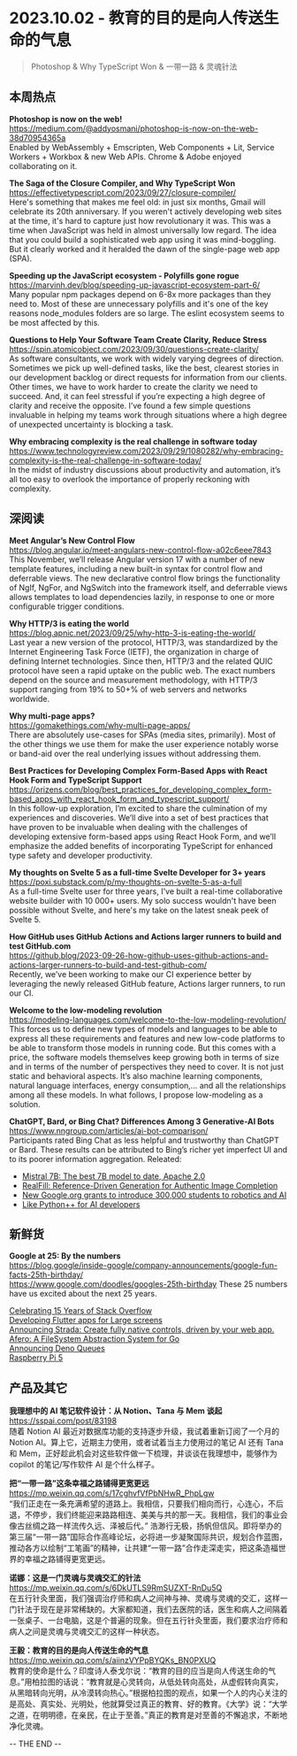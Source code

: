 2023.10.02 - 教育的目的是向人传送生命的气息  
========  

> Photoshop & Why TypeScript Won & 一带一路 & 灵魂针法

## 本周热点

**Photoshop is now on the web!**  
https://medium.com/@addyosmani/photoshop-is-now-on-the-web-38d70954365a  
Enabled by WebAssembly + Emscripten, Web Components + Lit, Service Workers + Workbox & new Web APIs. Chrome & Adobe enjoyed collaborating on it.

**The Saga of the Closure Compiler, and Why TypeScript Won**  
https://effectivetypescript.com/2023/09/27/closure-compiler/  
Here's something that makes me feel old: in just six months, Gmail will celebrate its 20th anniversary. If you weren't actively developing web sites at the time, it's hard to capture just how revolutionary it was. This was a time when JavaScript was held in almost universally low regard. The idea that you could build a sophisticated web app using it was mind-boggling. But it clearly worked and it heralded the dawn of the single-page web app (SPA).

**Speeding up the JavaScript ecosystem - Polyfills gone rogue**  
https://marvinh.dev/blog/speeding-up-javascript-ecosystem-part-6/  
Many popular npm packages depend on 6-8x more packages than they need to. Most of these are unnecessary polyfills and it's one of the key reasons node_modules folders are so large. The eslint ecosystem seems to be most affected by this.

**Questions to Help Your Software Team Create Clarity, Reduce Stress**  
https://spin.atomicobject.com/2023/09/30/questions-create-clarity/  
As software consultants, we work with widely varying degrees of direction. Sometimes we pick up well-defined tasks, like the best, clearest stories in our development backlog or direct requests for information from our clients. Other times, we have to work harder to create the clarity we need to succeed. And, it can feel stressful if you’re expecting a high degree of clarity and receive the opposite. I’ve found a few simple questions invaluable in helping my teams work through situations where a high degree of unexpected uncertainty is blocking a task.

**Why embracing complexity is the real challenge in software today**  
https://www.technologyreview.com/2023/09/29/1080282/why-embracing-complexity-is-the-real-challenge-in-software-today/  
In the midst of industry discussions about productivity and automation, it’s all too easy to overlook the importance of properly reckoning with complexity.

## 深阅读

**Meet Angular’s New Control Flow**  
https://blog.angular.io/meet-angulars-new-control-flow-a02c6eee7843  
This November, we’ll release Angular version 17 with a number of new template features, including a new built-in syntax for control flow and deferrable views. The new declarative control flow brings the functionality of NgIf, NgFor, and NgSwitch into the framework itself, and deferrable views allows templates to load dependencies lazily, in response to one or more configurable trigger conditions.

**Why HTTP/3 is eating the world**  
https://blog.apnic.net/2023/09/25/why-http-3-is-eating-the-world/  
Last year a new version of the protocol, HTTP/3, was standardized by the Internet Engineering Task Force (IETF), the organization in charge of defining Internet technologies. Since then, HTTP/3 and the related QUIC protocol have seen a rapid uptake on the public web. The exact numbers depend on the source and measurement methodology, with HTTP/3 support ranging from 19% to 50+% of web servers and networks worldwide.

**Why multi-page apps?**  
https://gomakethings.com/why-multi-page-apps/  
There are absolutely use-cases for SPAs (media sites, primarily). Most of the other things we use them for make the user experience notably worse or band-aid over the real underlying issues without addressing them.

**Best Practices for Developing Complex Form-Based Apps with React Hook Form and TypeScript Support**  
https://orizens.com/blog/best_practices_for_developing_complex_form-based_apps_with_react_hook_form_and_typescript_support/  
In this follow-up exploration, I’m excited to share the culmination of my experiences and discoveries. We’ll dive into a set of best practices that have proven to be invaluable when dealing with the challenges of developing extensive form-based apps using React Hook Form, and we’ll emphasize the added benefits of incorporating TypeScript for enhanced type safety and developer productivity. 

**My thoughts on Svelte 5 as a full-time Svelte Developer for 3+ years**  
https://poxi.substack.com/p/my-thoughts-on-svelte-5-as-a-full  
As a full-time Svelte user for three years, I've built a real-time collaborative website builder with 10 000+ users. My solo success wouldn't have been possible without Svelte, and here's my take on the latest sneak peek of Svelte 5.

**How GitHub uses GitHub Actions and Actions larger runners to build and test GitHub.com**  
https://github.blog/2023-09-26-how-github-uses-github-actions-and-actions-larger-runners-to-build-and-test-github-com/  
Recently, we’ve been working to make our CI experience better by leveraging the newly released GitHub feature, Actions larger runners, to run our CI.

**Welcome to the low-modeling revolution**  
https://modeling-languages.com/welcome-to-the-low-modeling-revolution/  
This forces us to define new types of models and languages to be able to express all these requirements and features and new low-code platforms to be able to transform those models in running code. But this comes with a price, the software models themselves keep growing both in terms of size and in terms of the number of perspectives they need to cover. It is not just static and behavioral aspects. It’s also machine learning components, natural language interfaces, energy consumption,… and all the relationships among all these models. In what follows, I propose low-modeling as a solution. 

**ChatGPT, Bard, or Bing Chat? Differences Among 3 Generative-AI Bots**  
https://www.nngroup.com/articles/ai-bot-comparison/  
Participants rated Bing Chat as less helpful and trustworthy than ChatGPT or Bard. These results can be attributed to Bing’s richer yet imperfect UI and to its poorer information aggregation. Releated:  
- [Mistral 7B: The best 7B model to date, Apache 2.0](https://mistral.ai/news/announcing-mistral-7b/)  
- [RealFill: Reference-Driven Generation for Authentic Image Completion](https://realfill.github.io/)  
- [New Google.org grants to introduce 300,000 students to robotics and AI](https://blog.google/outreach-initiatives/google-org/google-grants-robotics-ai-education/)  
- [Like Python++ for AI developers](https://stackoverflow.blog/2023/09/25/like-python-for-ai-developers/)  

## 新鲜货

**Google at 25: By the numbers**  
https://blog.google/inside-google/company-announcements/google-fun-facts-25th-birthday/  
https://www.google.com/doodles/googles-25th-birthday
These 25 numbers have us excited about the next 25 years.

[Celebrating 15 Years of Stack Overflow](https://stackoverflow.blog/2023/09/26/celebrating-15-years-of-stack-overflow/)  
[Developing Flutter apps for Large screens](https://medium.com/flutter/developing-flutter-apps-for-large-screens-53b7b0e17f10)  
[Announcing Strada: Create fully native controls, driven by your web app.](https://dev.37signals.com/announcing-strada/)  
[Afero: A FileSystem Abstraction System for Go](https://github.com/spf13/afero)  
[Announcing Deno Queues](https://deno.com/blog/queues)  
[Raspberry Pi 5](https://www.raspberrypi.com/products/raspberry-pi-5/)  

## 产品及其它  

**我理想中的 AI 笔记软件设计：从 Notion、Tana 与 Mem 谈起**  
https://sspai.com/post/83198  
随着 Notion AI 最近对数据库功能的支持逐步升级，我试着重新订阅了一个月的 Notion AI。算上它，近期主力使用，或者试着当主力使用过的笔记 AI 还有 Tana 和 Mem，正好趁此机会对这些软件做一下梳理，并谈谈在我理想中，能够作为 copilot 的笔记/写作软件 AI 是个什么样子。

**把“一带一路”这条幸福之路铺得更宽更远**  
https://mp.weixin.qq.com/s/17cghvfVfPbNHwR_PhpLgw  
“我们正走在一条充满希望的道路上。我相信，只要我们相向而行，心连心，不后退，不停步，我们终能迎来路路相连、美美与共的那一天。我相信，我们的事业会像古丝绸之路一样流传久远、泽被后代。” 浩渺行无极，扬帆但信风。即将举办的第三届“一带一路”国际合作高峰论坛，必将进一步凝聚国际共识，规划合作蓝图，推动各方以绘制“工笔画”的精神，让共建“一带一路”合作走深走实，把这条造福世界的幸福之路铺得更宽更远。

**诺娜：这是一门灵魂与灵魂交汇的针法**  
https://mp.weixin.qq.com/s/6DkUTLS9RmSUZXT-RnDu5Q  
在五行针灸里面，我们强调治疗师和病人之间神与神、灵魂与灵魂的交汇，这样一门针法于现在是非常稀缺的。大家都知道，我们去医院的话，医生和病人之间隔着一张桌子、一台电脑，这是个普遍的现象。但在五行针灸里面，我们要求治疗师和病人之间是灵魂与灵魂交汇的这样一种状态。

**王毅：教育的目的是向人传送生命的气息**  
https://mp.weixin.qq.com/s/aiinzVYPpBYQKs_BN0PXUQ  
教育的使命是什么？印度诗人泰戈尔说：“教育的目的应当是向人传送生命的气息。”用柏拉图的话说：“教育就是心灵转向，从低处转向高处，从虚假转向真实，从黑暗转向光明，从冷漠转向热心。”根据柏拉图的观点，如果一个人的内心关注的是高处、真实处、光明处，他就算受过真正的教育、好的教育。《大学》说：“大学之道，在明明德，在亲民，在止于至善。”真正的教育是对至善的不懈追求，不断地净化灵魂。

-- THE END --
